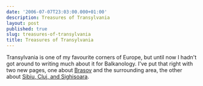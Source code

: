 ```yaml
---
date: '2006-07-07T23:03:00.000+01:00'
description: Treasures of Transylvania
layout: post
published: true
slug: treasures-of-transylvania
title: Treasures of Transylvania
---
```


Transylvania is one of my favourite corners of Europe, but until now I hadn't got around to writing much about it for Balkanology. I've put that right with two new pages, one about <a href="http://www.balkanology.com/romania/article_brasov.html">Brasov</a> and the surrounding area, the other about <a href="http://www.balkanology.com/romania/article_transylvania.html">Sibiu, Cluj, and Sighisoara</a>.